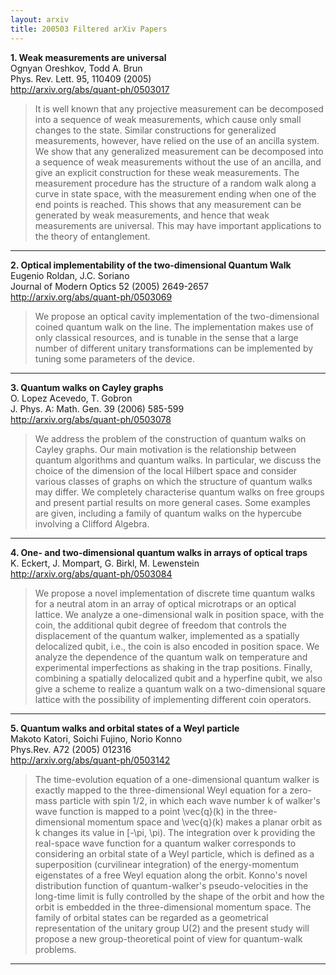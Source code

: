 ```yaml
---
layout: arxiv
title: 200503 Filtered arXiv Papers
---
```


**1.    Weak measurements are universal**  
Ognyan Oreshkov, Todd A. Brun  
Phys. Rev. Lett. 95, 110409 (2005)  
http://arxiv.org/abs/quant-ph/0503017  
<blockquote>
<p>
It is well known that any projective measurement can be decomposed into a sequence of weak measurements, which cause only small changes to the state. Similar constructions for generalized measurements, however, have relied on the use of an ancilla system. We show that any generalized measurement can be decomposed into a sequence of weak measurements without the use of an ancilla, and give an explicit construction for these weak measurements. The measurement procedure has the structure of a random walk along a curve in state space, with the measurement ending when one of the end points is reached. This shows that any measurement can be generated by weak measurements, and hence that weak measurements are universal. This may have important applications to the theory of entanglement.
</p>
</blockquote>

------

**2.    Optical implementability of the two-dimensional Quantum Walk**  
Eugenio Roldan, J.C. Soriano  
Journal of Modern Optics 52 (2005) 2649-2657  
http://arxiv.org/abs/quant-ph/0503069  
<blockquote>
<p>
We propose an optical cavity implementation of the two-dimensional coined quantum walk on the line. The implementation makes use of only classical resources, and is tunable in the sense that a large number of different unitary transformations can be implemented by tuning some parameters of the device.
</p>
</blockquote>

------

**3.    Quantum walks on Cayley graphs**  
O. Lopez Acevedo, T. Gobron  
J. Phys. A: Math. Gen. 39 (2006) 585-599  
http://arxiv.org/abs/quant-ph/0503078  
<blockquote>
<p>
We address the problem of the construction of quantum walks on Cayley graphs. Our main motivation is the relationship between quantum algorithms and quantum walks. In particular, we discuss the choice of the dimension of the local Hilbert space and consider various classes of graphs on which the structure of quantum walks may differ. We completely characterise quantum walks on free groups and present partial results on more general cases. Some examples are given, including a family of quantum walks on the hypercube involving a Clifford Algebra.
</p>
</blockquote>

------

**4.    One- and two-dimensional quantum walks in arrays of optical traps**  
K. Eckert, J. Mompart, G. Birkl, M. Lewenstein  
http://arxiv.org/abs/quant-ph/0503084  
<blockquote>
<p>
We propose a novel implementation of discrete time quantum walks for a neutral atom in an array of optical microtraps or an optical lattice. We analyze a one-dimensional walk in position space, with the coin, the additional qubit degree of freedom that controls the displacement of the quantum walker, implemented as a spatially delocalized qubit, i.e., the coin is also encoded in position space. We analyze the dependence of the quantum walk on temperature and experimental imperfections as shaking in the trap positions. Finally, combining a spatially delocalized qubit and a hyperfine qubit, we also give a scheme to realize a quantum walk on a two-dimensional square lattice with the possibility of implementing different coin operators.
</p>
</blockquote>

------

**5.    Quantum walks and orbital states of a Weyl particle**  
Makoto Katori, Soichi Fujino, Norio Konno  
Phys.Rev. A72 (2005) 012316  
http://arxiv.org/abs/quant-ph/0503142  
<blockquote>
<p>
The time-evolution equation of a one-dimensional quantum walker is exactly mapped to the three-dimensional Weyl equation for a zero-mass particle with spin 1/2, in which each wave number k of walker's wave function is mapped to a point \vec{q}(k) in the three-dimensional momentum space and \vec{q}(k) makes a planar orbit as k changes its value in [-\pi, \pi). The integration over k providing the real-space wave function for a quantum walker corresponds to considering an orbital state of a Weyl particle, which is defined as a superposition (curvilinear integration) of the energy-momentum eigenstates of a free Weyl equation along the orbit. Konno's novel distribution function of quantum-walker's pseudo-velocities in the long-time limit is fully controlled by the shape of the orbit and how the orbit is embedded in the three-dimensional momentum space. The family of orbital states can be regarded as a geometrical representation of the unitary group U(2) and the present study will propose a new group-theoretical point of view for quantum-walk problems.
</p>
</blockquote>

------

